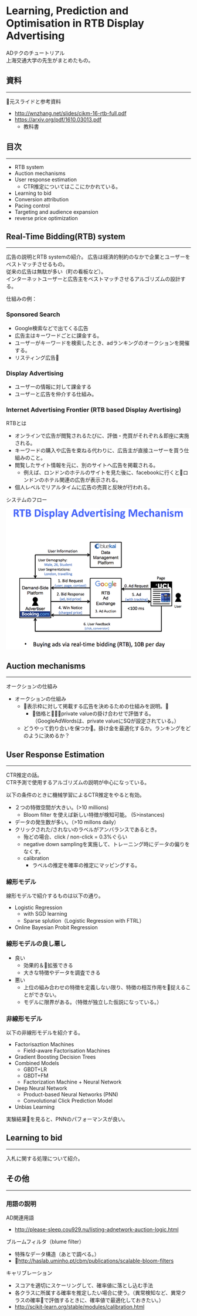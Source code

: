 # Learning, Prediction and Optimisation in RTB Display Advertising

ADテクのチュートリアル</br>
上海交通大学の先生がまとめたもの。

## 資料

---

元スライドと参考資料

- http://wnzhang.net/slides/cikm-16-rtb-full.pdf
- https://arxiv.org/pdf/1610.03013.pdf
  - 教科書

## 目次

---

- RTB system
- Auction mechanisms
- User response estimation
  - CTR推定についてはここにかかれている。
- Learning to bid
- Conversion attribution
- Pacing control
- Targeting and audience expansion
- reverse price optimization

## Real-Time Bidding(RTB) system

---

広告の説明とRTB systemの紹介。
広告は経済的制約のなかで企業とユーザーをベストマッチさせるもの。</br>
従来の広告は無駄が多い（町の看板など）。</br>
インターネットユーザーと広告主をベストマッチさせるアルゴリズムの設計する。

仕組みの例：

### Sponsored Search

- Google検索などで出てくる広告
- 広告主はキーワードごとに課金する。
- ユーザーがキーワードを検索したとき、adランキングのオークションを開催する。
- リスティング広告

### Display Advertising

- ユーザーの情報に対して課金する
- ユーザーと広告を仲介する仕組み。

### Internet Advertising Frontier (RTB based Display Avertising)

RTBとは

- オンラインで広告が閲覧されるたびに、評価・売買がそれぞれ＆即座に実施される。
- キーワードの購入や広告を束ねる代わりに、広告主が直接ユーザーを買う仕組みのこと。
- 閲覧したサイト情報を元に、別のサイトへ広告を掲載される。
  - 例えば、ロンドンのホテルのサイトを見た後に、facebookに行くとロンドンのホテル関連の広告が表示される。
- 個人レベルでリアルタイムに広告の売買と反映が行われる。

システムのフロー

![RTB_System](img/RBT_mechanism.png)

## Auction mechanisms

---

オークションの仕組み

- オークションの仕組み
  - 表示枠に対して掲載する広告を決めるための仕組みを説明。
    - 価格とprivate valueの掛け合わせで評価する。（GoogleAdWordsは、private valueにSQが設定されている。）
  - どうやって釣り合いを保つか。掛け金を最適化するか。ランキングをどのように決めるか？

## User Response Estimation

---

CTR推定の話。</br>
CTR予測で使用するアルゴリズムの説明が中心になっている。

以下の条件のときに機械学習によるCTR推定をやると有効。

- ２つの特徴空間が大きい。(>10 millions)
  - Bloom filter を使えば新しい特徴が検知可能。 (5>instances)
- データの発生数が多い。（>10 millons daily）
- クリックされた/されないのラベルがアンバランスであるとき。
  - 殆どの場合、click / non-click = 0.3%ぐらい
  - negative down samplingを実施して、トレーニング時にデータの偏りをなくす。
  - calibration
    - ラベルの推定を確率の推定にマッピングする。

### 線形モデル

線形モデルで紹介するものは以下の通り。

- Logistic Regression
  - with SGD learning
  - Sparse splution（Logistic Regression with FTRL）
- Online Bayesian Probit Regression

### 線形モデルの良し悪し

- 良い
  - 効果的＆拡張できる
  - 大きな特徴やデータを調査できる
- 悪い
  - 上位の組み合わせの特徴を定義しない限り、特徴の相互作用を捉えることができない。
  - モデルに限界がある。（特徴が独立した仮説になっている。）

### 非線形モデル

以下の非線形モデルを紹介する。

- Factorisaztion Machines
  - Field-aware Factorisation Machines
- Gradient Boosting Decision Trees
- Combined Models
  - GBDT+LR
  - GBDT+FM
  - Factorization Machine + Neural Network
- Deep Neural Network
  - Product-based Neural Networks (PNN)
  - Convolutional Click Prediction Model
- Unbias Learning

実験結果を見ると、PNNのパフォーマンスが良い。

## Learning to bid

---

入札に関する処理について紹介。

## その他

---

### 用語の説明

AD関連用語

- http://please-sleep.cou929.nu/listing-adnetwork-auction-logic.html

ブルームフィルタ（blume filter）

- 特殊なデータ構造（あとで調べる。）
- http://haslab.uminho.pt/cbm/publications/scalable-bloom-filters

キャリブレーション

- スコアを適切にスケーリングして、確率値に落とし込む手法
- 各クラスに所属する確率を推定したい場合に使う。（異常検知など、異常クラスの確率で評価するときに、確率値で最適化しておきたい。）
- http://scikit-learn.org/stable/modules/calibration.html
